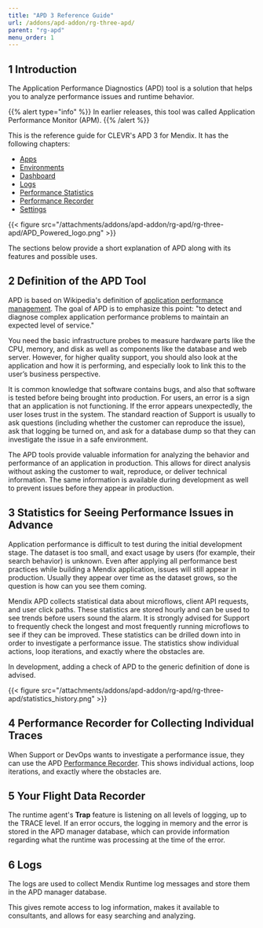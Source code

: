 ```yaml
---
title: "APD 3 Reference Guide"
url: /addons/apd-addon/rg-three-apd/
parent: "rg-apd"
menu_order: 1
---
```


## 1 Introduction

The Application Performance Diagnostics (APD) tool is a solution that helps you to analyze performance issues and runtime behavior.

{{% alert type="info" %}}
In earlier releases, this tool was called Application Performance Monitor (APM).
{{% /alert %}}

This is the reference guide for CLEVR's APD 3 for Mendix. It has the following chapters:

* [Apps](/addons/apd-addon/rg-three-apps/)
* [Environments](/addons/apd-addon/rg-three-environments/)
* [Dashboard](/addons/apd-addon/rg-three-dashboard/)
* [Logs](/addons/apd-addon/rg-three-logs/)
* [Performance Statistics](/addons/apd-addon/rg-three-statistics/)
* [Performance Recorder](/addons/apd-addon/rg-three-recorder/)
* [Settings](/addons/apd-addon/rg-three-settings/)

{{< figure src="/attachments/addons/apd-addon/rg-apd/rg-three-apd/APD_Powered_logo.png" >}}

The sections below provide a short explanation of APD along with its features and possible uses.

## 2 Definition of the APD Tool

APD is based on Wikipedia's definition of [application performance management](http://en.wikipedia.org/wiki/Application_performance_management). The goal of APD is to emphasize this point: "to detect and diagnose complex application performance problems to maintain an expected level of service."

You need the basic infrastructure probes to measure hardware parts like the CPU, memory, and disk as well as components like the database and web server. However, for higher quality support, you should also look at the application and how it is performing, and especially look to link this to the user’s business perspective.

It is common knowledge that software contains bugs, and also that software is tested before being brought into production. For users, an error is a sign that an application is not functioning. If the error appears unexpectedly, the user loses trust in the system. The standard reaction of Support is usually to ask questions (including whether the customer can reproduce the issue), ask that logging be turned on, and ask for a database dump so that they can investigate the issue in a safe environment.

The APD tools provide valuable information for analyzing the behavior and performance of an application in production. This allows for direct analysis without asking the customer to wait, reproduce, or deliver technical information. The same information is available during development as well to prevent issues before they appear in production.

## 3 Statistics for Seeing Performance Issues in Advance

Application performance is difficult to test during the initial development stage. The dataset is too small, and exact usage by users (for example, their search behavior) is unknown. Even after applying all performance best practices while building a Mendix application, issues will still appear in production. Usually they appear over time as the dataset grows, so the question is how can you see them coming.

Mendix APD collects statistical data about microflows, client API requests, and user click paths. These statistics are stored hourly and can be used to see trends before users sound the alarm. It is strongly advised for Support to frequently check the longest and most frequently running microflows to see if they can be improved. These statistics can be drilled down into in order to investigate a performance issue. The statistics show individual actions, loop iterations, and exactly where the obstacles are.

In development, adding a check of APD to the generic definition of done is advised.

{{< figure src="/attachments/addons/apd-addon/rg-apd/rg-three-apd/statistics_history.png" >}}

## 4 Performance Recorder for Collecting Individual Traces

When Support or DevOps wants to investigate a performance issue, they can use the APD [Performance Recorder](/addons/apd-addon/rg-three-recorder/). This shows individual actions, loop iterations, and exactly where the obstacles are.

## 5 Your Flight Data Recorder

The runtime agent's **Trap** feature is listening on all levels of logging, up to the TRACE level. If an error occurs, the logging in memory and the error is stored in the APD manager database, which can provide information regarding what the runtime was processing at the time of the error.

## 6 Logs

The logs are used to collect Mendix Runtime log messages and store them in the APD manager database.

This gives remote access to log information, makes it available to consultants, and allows for easy searching and analyzing.
